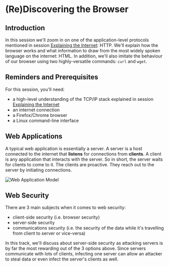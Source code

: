 # (Re)Discovering the Browser

## Introduction

In this session we'll zoom in on one of the application-level protocols mentioned in session [Explaining the Internet](../explaining-the-internet/): HTTP.
We'll explain how the browser works and what information to draw from the most widely spoken language on the internet: HTML.
In addition, we'll also imitate the behaviour of our browser using two highly-versatile commands: `curl` and `wget`.

## Reminders and Prerequisites

For this session, you'll need:

- a high-level understanding of the TCP/IP stack explained in session [Explaining the Internet](../explaining-the-internet/)
- an internet connection
- a Firefox/Chrome browser
- a Linux command-line interface

## Web Applications

A typical web application is essentially a server.
A server is a host connected to the internet that **listens** for connections from **clients**.
A client is any application that interacts with the server.
So in short, the server waits for clients to come to it.
The clients are proactive.
They reach out to the server by initiating connections.

![Web Application Model](../media/client-server.svg)

## Web Security

There are 3 main subjects when it comes to web security:

- client-side security (i.e. browser security)
- server-side security
- communications security (i.e. the security of the data while it's travelling from client to server or vice-versa)

In this track, we'll discuss about server-side security as attacking servers is by far the most rewarding out of the 3 options above.
Since servers communicate with lots of clients, infecting one server can allow an attacker to steal data or even infect the server's clients as well.
